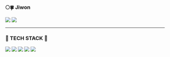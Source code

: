 <div align = "left">

  ### :full_moon::four_leaf_clover: Jiwon
  <a href="https://velog.io/@moone_"><img src="https://img.shields.io/badge/Velog-20C997?style=for-the-badge&logo=Velog&logoColor=white"/></a> <img src="https://img.shields.io/badge/moonone470@gmail.com-EA4335?style=for-the-badge&logo=Gmail&logoColor=white"/>
</div>

<hr>

<div>

  ### :open_file_folder: TECH STACK :open_file_folder:
  <img src="https://img.shields.io/badge/JAVA-007396?style=for-the-badge&logo=OpenJDK&logoColor=white"/>
  <img src="https://img.shields.io/badge/Oracle DB-F80000?style=for-the-badge&logo=Oracle&logoColor=white"/>
  <img src="https://img.shields.io/badge/HTML-E34F26?style=for-the-badge&logo=HTML5&logoColor=white"/>
  <img src="https://img.shields.io/badge/CSS-1572B6?style=for-the-badge&logo=CSS3&logoColor=white"/>
  <img src="https://img.shields.io/badge/JavaScript-F7DF1E?style=for-the-badge&logo=JavaScript&logoColor=black"/>
</div>
